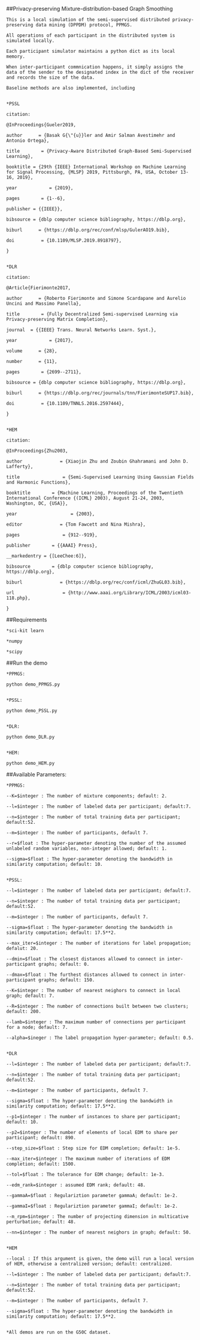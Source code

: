 ##Privacy-preserving Mixture-distribution-based Graph Smoothing

	This is a local simulation of the semi-supervised distributed privacy-preserving data mining (DPPDM) protocol, PPMGS.

	All operations of each participant in the distributed system is simulated locally.	

	Each participant simulator maintains a python dict as its local memory.

	When inter-participant commnication happens, it simply assigns the data of the sender to the designated index in the dict of the receiver and records the size of the data.

	Baseline methods are also implemented, including 
	
	 
	*PSSL
	
	citation:
	
	@InProceedings{Gueler2019,
	
	author		= {Basak G{\"{u}}ler and Amir Salman Avestimehr and Antonio Ortega},
	
	title		 = {Privacy-Aware Distributed Graph-Based Semi-Supervised Learning},
	
	booktitle = {29th {IEEE} International Workshop on Machine Learning for Signal Processing, {MLSP} 2019, Pittsburgh, PA, USA, October 13-16, 2019},
	
	year			= {2019},
	
	pages		 = {1--6},
	
	publisher = {{IEEE}},
	
	bibsource = {dblp computer science bibliography, https://dblp.org},
	
	biburl		= {https://dblp.org/rec/conf/mlsp/GulerAO19.bib},
	
	doi			 = {10.1109/MLSP.2019.8918797},
	
	}
	 

	*DLR
	
	citation:
	
	@Article{Fierimonte2017,
	
	author		= {Roberto Fierimonte and Simone Scardapane and Aurelio Uncini and Massimo Panella},
	
	title		 = {Fully Decentralized Semi-supervised Learning via Privacy-preserving Matrix Completion},
	
	journal	 = {{IEEE} Trans. Neural Networks Learn. Syst.},
	
	year			= {2017},
	
	volume		= {28},
	
	number		= {11},
	
	pages		 = {2699--2711},
	
	bibsource = {dblp computer science bibliography, https://dblp.org},
	
	biburl		= {https://dblp.org/rec/journals/tnn/FierimonteSUP17.bib},
	
	doi			 = {10.1109/TNNLS.2016.2597444},
	
	}


	*HEM
	
	citation:
	
	@InProceedings{Zhu2003,
	
	author				= {Xiaojin Zhu and Zoubin Ghahramani and John D. Lafferty},
	
	title				 = {Semi-Supervised Learning Using Gaussian Fields and Harmonic Functions},
	
	booktitle		 = {Machine Learning, Proceedings of the Twentieth International Conference {(ICML} 2003), August 21-24, 2003, Washington, DC, {USA}},
	
	year					= {2003},
	
	editor				= {Tom Fawcett and Nina Mishra},
	
	pages				 = {912--919},
	
	publisher		 = {{AAAI} Press},
	
	__markedentry = {[LeeChee:6]},
	
	bibsource		 = {dblp computer science bibliography, https://dblp.org},
	
	biburl				= {https://dblp.org/rec/conf/icml/ZhuGL03.bib},
	
	url					 = {http://www.aaai.org/Library/ICML/2003/icml03-118.php},
	
	}


##Requirements

	*sci-kit learn
	
	*numpy
	
	*scipy



##Run the demo

	*PPMGS:
	
	python demo_PPMGS.py


	*PSSL:

	python demo_PSSL.py


	*DLR:
	
	python demo_DLR.py


	*HEM:

	python demo_HEM.py


##Available Parameters:
	
	*PPMGS:
	
	--K=$integer : The number of mixture components; default: 2.
	
	--l=$integer : The number of labeled data per participant; default:7.
	
	--n=$integer : The number of total training data per participant; default:52.
	
	--m=$integer : The number of participants, default 7.
	
	--r=$float : The hyper-parameter denoting the number of the assumed unlabeled random variables, non-integer allowed; default: 1.
	
	--sigma=$float : The hyper-parameter denoting the bandwidth in similarity computation; default: 10.


	*PSSL:
	
	--l=$integer : The number of labeled data per participant; default:7.
	
	--n=$integer : The number of total training data per participant; default:52.
	
	--m=$integer : The number of participants, default 7.
	
	--sigma=$float : The hyper-parameter denoting the bandwidth in similarity computation; default: 17.5**2.
	
	--max_iter=$integer : The number of iterations for label propagation; defalut: 20.
	
	--dmin=$float : The closest distances allowed to connect in inter-participant graphs; default: 0.
	
	--dmax=$float : The furthest distances allowed to connect in inter-participant graphs; default: 150.
	
	--K=$integer : The number of nearest neighors to connect in local graph; default: 7.
	
	--R=$integer : The number of connections built between two clusters; default: 200.
	
	--lamb=$integer : The maximum number of connections per participant for a node; default: 7.
	
	--alpha=$ineger : The label propagation hyper-parameter; default: 0.5.


	*DLR
	
	--l=$integer : The number of labeled data per participant; default:7.
	
	--n=$integer : The number of total training data per participant; default:52.
	
	--m=$integer : The number of participants, default 7.
	
	--sigma=$float : The hyper-parameter denoting the bandwidth in similarity computation; default: 17.5**2.
	
	--p1=$integer : The number of instances to share per participant; default: 10.
	
	--p2=$integer : The number of elements of local EDM to share per participant; default: 890.
	
	--step_size=$float : Step size for EDM completion; default: 1e-5.
	
	--max_iter=$integer : The maximum number of iterations of EDM completion; default: 1500.
	
	--tol=$float : The tolerance for EDM change; default: 1e-3.
	
	--edm_rank=$integer : assumed EDM rank; default: 48.
	
	--gammaA=$float : Regulariztion parameter gammaA; default: 1e-2.
	
	--gammaI=$float : Regulariztion parameter gammaI; default: 1e-2.
	
	--m_rpm=$integer : The number of projecting dimension in multicative perturbation; default: 48.
	
	--nn=$integer : The number of nearest neighors in graph; default: 50.
 

	*HEM
	
	--local : If this argument is given, the demo will run a local version of HEM, otherwise a centralized version; default: centralized.
	
	--l=$integer : The number of labeled data per participant; default:7.
	
	--n=$integer : The number of total training data per participant; default:52.
	
	--m=$integer : The number of participants, default 7.
	
	--sigma=$float : The hyper-parameter denoting the bandwidth in similarity computation; default: 17.5**2.
	
	
	*All demos are run on the G50C dataset.
